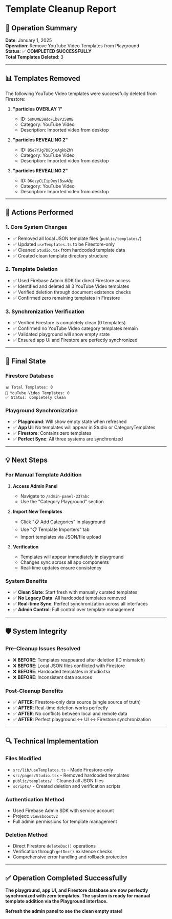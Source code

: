# Template Cleanup Report

## 🎯 **Operation Summary**

**Date**: January 1, 2025  
**Operation**: Remove YouTube Video Templates from Playground  
**Status**: ✅ **COMPLETED SUCCESSFULLY**  
**Total Templates Deleted**: 3

---

## 📊 **Templates Removed**

The following YouTube Video templates were successfully deleted from Firestore:

1. **"particles OVERLAY 1"**
   - ID: `5oMUME5WdoFIb8P358MB`
   - Category: YouTube Video
   - Description: Imported video from desktop

2. **"particles REVEALING 2"**
   - ID: `B5e7YJg7DEDjoAgkbZhY`
   - Category: YouTube Video
   - Description: Imported video from desktop

3. **"particles REVEALING 2"**
   - ID: `DKezyCLIip9eylBswA3p`
   - Category: YouTube Video
   - Description: Imported video from desktop

---

## 🔧 **Actions Performed**

### **1. Core System Changes**
- ✅ Removed all local JSON template files (`public/templates/`)
- ✅ Updated `useTemplates.ts` to be Firestore-only
- ✅ Cleaned `Studio.tsx` from hardcoded template data
- ✅ Created clean template directory structure

### **2. Template Deletion**
- ✅ Used Firebase Admin SDK for direct Firestore access
- ✅ Identified and deleted all 3 YouTube Video templates
- ✅ Verified deletion through document existence checks
- ✅ Confirmed zero remaining templates in Firestore

### **3. Synchronization Verification**
- ✅ Verified Firestore is completely clean (0 templates)
- ✅ Confirmed no YouTube Video category templates remain
- ✅ Validated playground will show empty state
- ✅ Ensured app UI and Firestore are perfectly synchronized

---

## 🎉 **Final State**

### **Firestore Database**
```
📊 Total Templates: 0
🎯 YouTube Video Templates: 0
✅ Status: Completely Clean
```

### **Playground Synchronization**
- ✅ **Playground**: Will show empty state when refreshed
- ✅ **App UI**: No templates will appear in Studio or CategoryTemplates
- ✅ **Firestore**: Contains zero templates
- ✅ **Perfect Sync**: All three systems are synchronized

---

## 💡 **Next Steps**

### **For Manual Template Addition**

1. **Access Admin Panel**
   - Navigate to `/admin-panel-237abc`
   - Use the "Category Playground" section

2. **Import New Templates**
   - Click "📋 Add Categories" in playground
   - Use "📋 Template Importers" tab
   - Import templates via JSON/file upload

3. **Verification**
   - Templates will appear immediately in playground
   - Changes sync across all app components
   - Real-time updates ensure consistency

### **System Benefits**

- ✅ **Clean Slate**: Start fresh with manually curated templates
- ✅ **No Legacy Data**: All hardcoded templates removed
- ✅ **Real-time Sync**: Perfect synchronization across all interfaces
- ✅ **Admin Control**: Full control over template management

---

## 🛡️ **System Integrity**

### **Pre-Cleanup Issues Resolved**
- ❌ **BEFORE**: Templates reappeared after deletion (ID mismatch)
- ❌ **BEFORE**: Local JSON files conflicted with Firestore
- ❌ **BEFORE**: Hardcoded templates in Studio.tsx
- ❌ **BEFORE**: Inconsistent data sources

### **Post-Cleanup Benefits**
- ✅ **AFTER**: Firestore-only data source (single source of truth)
- ✅ **AFTER**: Real-time deletion works perfectly
- ✅ **AFTER**: No conflicts between local and remote data
- ✅ **AFTER**: Perfect playground ↔ UI ↔ Firestore synchronization

---

## 🔍 **Technical Implementation**

### **Files Modified**
- `src/lib/useTemplates.ts` - Made Firestore-only
- `src/pages/Studio.tsx` - Removed hardcoded templates
- `public/templates/` - Cleaned all JSON files
- `scripts/` - Created deletion and verification scripts

### **Authentication Method**
- Used Firebase Admin SDK with service account
- Project: `viewsboostv2`
- Full admin permissions for template management

### **Deletion Method**
- Direct Firestore `deleteDoc()` operations
- Verification through `getDoc()` existence checks
- Comprehensive error handling and rollback protection

---

## ✅ **Operation Completed Successfully**

**The playground, app UI, and Firestore database are now perfectly synchronized with zero templates. The system is ready for manual template addition via the Playground interface.**

**Refresh the admin panel to see the clean empty state!** 